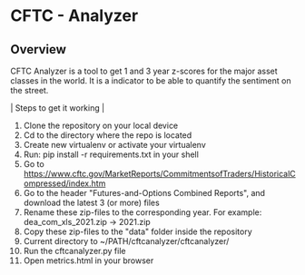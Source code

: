 # CFTC - Analyzer

## Overview

CFTC Analyzer is a tool to get 1 and 3 year z-scores for the major asset classes in the world. It is a indicator to be able to quantify the sentiment on the street. 

| Steps to get it working |
1. Clone the repository on your local device
2. Cd to the directory where the repo is located
3. Create new virtualenv or activate your virtualenv
4. Run: pip install -r requirements.txt in your shell
5. Go to https://www.cftc.gov/MarketReports/CommitmentsofTraders/HistoricalCompressed/index.htm
6. Go to the header "Futures-and-Options Combined Reports", and download the latest 3 (or more) files
7. Rename these zip-files to the corresponding year. For example: dea_com_xls_2021.zip -> 2021.zip
8. Copy these zip-files to the "data" folder inside the repository
9. Current directory to ~/PATH/cftcanalyzer/cftcanalyzer/
10. Run the cftcanalyzer.py file
11. Open metrics.html in your browser
